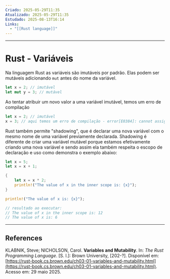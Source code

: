 ```yaml
---
Criado: 2025-05-29T11:35
Atualizado: 2025-05-29T11:35
Estudado: 2025-08-13T16:14
Links:
  - "[[Rust language]]"
---
```

---
# Rust - Variáveis

Na linguagem Rust as variáveis são imutáveis por padrão. Elas podem ser mutáveis adicionando `mut` antes do nome da variável.

```rust
let x = 2; // imutável
let mut y = 3; // mutável
```

Ao tentar atribuir um novo valor a uma variável imutável, temos um erro de compilação

```rust
let x = 2; // imutável
x = 3; // aqui temos um erro de compilação - error[E0384]: cannot assign twice to immutable variable `x` 
```

Rust também permite "shadowing", que é declarar uma nova variável com o mesmo nome de uma variável previamente declarada. Shadowing é diferente de criar uma variável mutável porque estamos efetivamente criando uma nova variável e sendo assim ela também respeita o escopo de declaração e uso como demonstra o exemplo abaixo:

```rust
let x = 5;
let x = x + 1;

{
    let x = x * 2;
	println!("The value of x in the inner scope is: {x}");
}

println!("The value of x is: {x}");

// resultado ao executar:
// The value of x in the inner scope is: 12
// The value of x is: 6
```

---
## References

KLABNIK, Steve; NICHOLSON, Carol. **Variables and Mutability**. In: _The Rust Programming Language_. [S. l.]: Brown University, [202-?]. Disponível em: [https://rust-book.cs.brown.edu/ch03-01-variables-and-mutability.html](https://rust-book.cs.brown.edu/ch03-01-variables-and-mutability.html). Acesso em: 29 maio 2025.